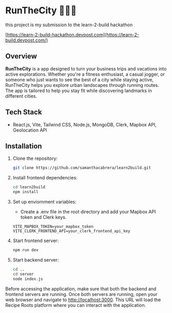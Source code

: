 # RunTheCity 🏃‍♂️🌆

this project is my submission to the learn-2-build hackathon

[https://learn-2-build-hackathon.devpost.com](https://learn-2-build.devpost.com/)

## Overview

**RunTheCity** is a app designed to turn your business trips and vacations into active explorations. Whether you're a fitness enthusiast, a casual jogger, or someone who just wants to see the best of a city while staying active, RunTheCity helps you explore urban landscapes through running routes. The app is tailored to help you stay fit while discovering landmarks in different cities.

## Tech Stack

- React.js, Vite, Tailwind CSS, Node.js, MongoDB, Clerk, Mapbox API, Geolocation API

## Installation

1. Clone the repository:

   ```bash
   git clone https://github.com/samanthacabrera/learn2build.git
   ```

2. Install frontend dependencies:
   ```bash
   cd learn2build
   npm install
   ```
3. Set up enviornment variables:
   - Create a .env file in the root directory and add your Mapbox API token and Clerk keys.
   ```
   VITE_MAPBOX_TOKEN=your_mapbox_token
   VITE_CLERK_FRONTEND_API=your_clerk_frontend_api_key
   ```
4. Start frontend server:
   ```bash
   npm run dev
   ```
5. Start backend server:
   ```bash
   cd ..
   cd server
   node index.js
   ```

Before accessing the application, make sure that both the backend and frontend servers are running. Once both servers are running, open your web browser and navigate to [http://localhost:3000](http://localhost:3000). This URL will load the Recipe Roots platform where you can interact with the application.
